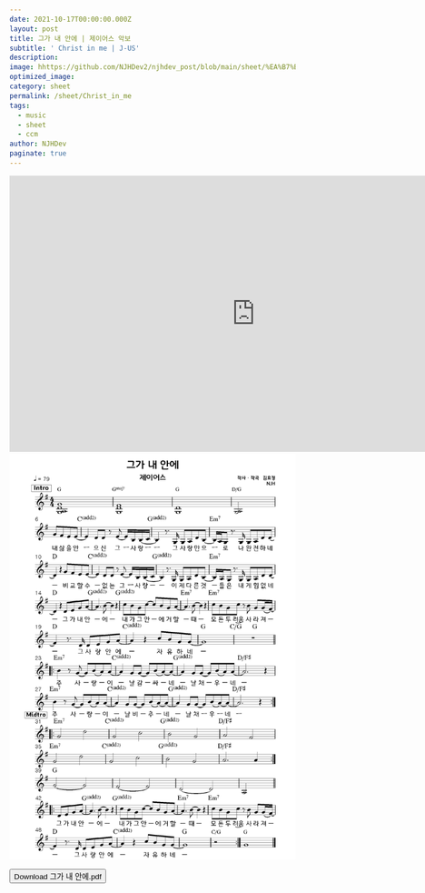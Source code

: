 ```yaml
---
date: 2021-10-17T00:00:00.000Z
layout: post
title: 그가 내 안에 | 제이어스 악보
subtitle: ' Christ in me | J-US'
description: 
image: hhttps://github.com/NJHDev2/njhdev_post/blob/main/sheet/%EA%B7%B8%EA%B0%80%20%EB%82%B4%20%EC%95%88%EC%97%90.png?raw=true
optimized_image: 
category: sheet
permalink: /sheet/Christ_in_me
tags:
  - music
  - sheet
  - ccm
author: NJHDev
paginate: true
---
```

<iframe width="864" height="486" src="https://www.youtube.com/embed/G0CYgSDYBBI?autoplay=0&rel=0&modestbranding=1" title="YouTube video player" frameborder="0" allow="accelerometer; autoplay; clipboard-write; encrypted-media; gyroscope; picture-in-picture" allowfullscreen></iframe>

<img src="https://github.com/NJHDev2/njhdev_post/blob/main/sheet/%EA%B7%B8%EA%B0%80%20%EB%82%B4%20%EC%95%88%EC%97%90.png?raw=true">

<button class="downloadbtn" type="button" onclick="window.open('https://drive.google.com/file/d/1oHKrAC4gRV2J7ziOeZTl3ZZIefRx1Q_y/view?usp=sharing');"><i class="fa fa-cloud-download"></i> Download 그가 내 안에.pdf </button>
